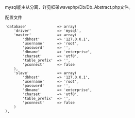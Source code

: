 <!--
author: 许萍
date: 2015-11-20
title: 数据库
tags: 功能扩展
category: 功能扩展
status: publish
summary: Wavephp框架，轻量PHP框架，MVC分离，快速开发项目
-->

mysql能主从分离，详见框架wavephp/Db/Db_Abstract.php文件。

配置文件

    'database'              => array(
        'driver'            => 'mysql',
        'master'            => array(
            'dbhost'        => '127.0.0.1',
            'username'      => 'root',
            'password'      => '',
            'dbname'        => 'enterprise',
            'charset'       => 'utf8',
            'table_prefix'  => '',
            'pconnect'      => false
        ),
        'slave'             => array(
            'dbhost'        => '127.0.0.1',
            'username'      => 'root',
            'password'      => '',
            'dbname'        => 'enterprise',
            'charset'       => 'utf8',
            'table_prefix'  => '',
            'pconnect'      => false
        )
    ),